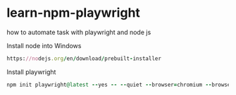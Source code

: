 # learn-npm-playwright
how to automate task with playwright and node js

Install node into Windows
```ruby
https://nodejs.org/en/download/prebuilt-installer
```
Install playwright
```ruby
npm init playwright@latest --yes -- --quiet --browser=chromium --browser=firefox --browser=webkit
```

